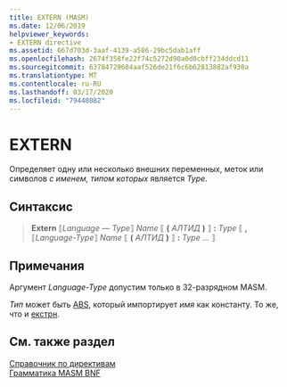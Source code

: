 ```yaml
---
title: EXTERN (MASM)
ms.date: 12/06/2019
helpviewer_keywords:
- EXTERN directive
ms.assetid: 667d703d-3aaf-4139-a586-29bc5dab1aff
ms.openlocfilehash: 2674f358fe22f74c5272d90a0d8cbff234ddcd11
ms.sourcegitcommit: 63784729604aaf526de21f6c6b62813882af930a
ms.translationtype: MT
ms.contentlocale: ru-RU
ms.lasthandoff: 03/17/2020
ms.locfileid: "79440882"
---
```

# <a name="extern"></a>EXTERN

Определяет одну или несколько внешних переменных, меток или символов *с именем, типом которых* является *Type*.

## <a name="syntax"></a>Синтаксис

> **Extern** ⟦*Language — Type*⟧ *Name* ⟦ __(__ *АЛТИД* __)__ ⟧ __:__ *Type* ⟦ __,__ ⟦*Language-Type*⟧ *Name* ⟦ __(__ *АЛТИД* __)__ ⟧ __:__ *Type* ... ⟧

## <a name="remarks"></a>Примечания

Аргумент *Language-Type* допустим только в 32-разрядном MASM.

*Тип* может быть [ABS](operator-abs.md), который импортирует *имя* как константу. То же, что и [екстрн](extrn.md).

## <a name="see-also"></a>См. также раздел

[Справочник по директивам](directives-reference.md)\
[Грамматика MASM BNF](masm-bnf-grammar.md)

